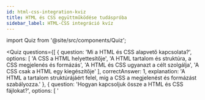 ```yaml
---
id: html-css-integration-kviz
title: HTML és CSS együttműködése tudáspróba    
sidebar_label: HTML-CSS integráció kvíz  
---
```


import Quiz from '@site/src/components/Quiz';

<Quiz
  questions={[
    {
      question: 'Mi a HTML és CSS alapvető kapcsolata?',
      options: [
        'A CSS a HTML helyettesítője',
        'A HTML tartalom és struktúra, a CSS megjelenés és formázás',
        'A HTML és CSS ugyanazt a célt szolgálja',
        'A CSS csak a HTML egy kiegészítője'
      ],
      correctAnswer: 1,
      explanation: 'A HTML a tartalom struktúrájáért felel, míg a CSS a megjelenést és formázást szabályozza.'
    },
    {
      question: 'Hogyan kapcsoljuk össze a HTML és CSS fájlokat?',
      options: [
        '<style src="styles.css">',
        '<css href="styles.css">',
        '<link rel="stylesheet" href="styles.css">',
        '<script type="css" src="styles.css">'
      ],
      correctAnswer: 2,
      explanation: 'A CSS fájlt a <link> elem segítségével, rel="stylesheet" attribútummal kapcsoljuk a HTML dokumentumhoz.'
    },
    {
      question: 'Hogyan definiálunk osztályt HTML-ben?',
      options: [
        '<p style="class: kiemelt">',
        '<p class="kiemelt">',
        '<p className="kiemelt">',
        '<p css-class="kiemelt">'
      ],
      correctAnswer: 1,
      explanation: 'HTML elemekhez a class attribútummal adhatunk osztályt.'
    },
    {
      question: 'Hogyan alkalmazhatunk több osztályt egy HTML elemen?',
      options: [
        '<p class="kiemelt, fontos">',
        '<p class="kiemelt fontos">',
        '<p class="kiemelt+fontos">',
        '<p classes="kiemelt,fontos">'
      ],
      correctAnswer: 1,
      explanation: 'Több osztályt szóközzel elválasztva adhatunk meg a class attribútumban.'
    },
    {
      question: 'Mi a különbség az azonosító és az osztály között?',
      options: [
        'Nincs különbség',
        'Az azonosító többször használható, az osztály csak egyszer',
        'Az osztály többször használható, az azonosító csak egyszer',
        'Az azonosító csak számokat tartalmazhat'
      ],
      correctAnswer: 2,
      explanation: 'Az azonosító (id) egyedi és csak egyszer használható egy oldalon, míg az osztály (class) többször is előfordulhat.'
    },
    {
      question: 'Hogyan hivatkozunk egy azonosítóra CSS-ben?',
      options: [
        '.azonosito',
        '#azonosito',
        '@azonosito',
        'azonosito'
      ],
      correctAnswer: 1,
      explanation: 'Az azonosítókra a # karakterrel hivatkozunk CSS-ben.'
    },
    {
      question: 'Mit jelent a stílusok öröklődése?',
      options: [
        'A stílusok véletlenszerűen öröklődnek',
        'A gyermekelemek öröklik a szülő elem bizonyos tulajdonságait',
        'Minden stílus öröklődik',
        'A stílusok nem öröklődnek'
      ],
      correctAnswer: 1,
      explanation: 'Az öröklődés során a gyermekelemek öröklik szülőjük bizonyos CSS tulajdonságait.'
    },
    {
      question: 'Hogyan írjuk felül az örökölt stílusokat?',
      options: [
        'Nem lehet felülírni az örökölt stílusokat',
        'Új stílus megadásával az adott elemre',
        'Csak inline stílussal lehet felülírni',
        'Csak !important használatával'
      ],
      correctAnswer: 1,
      explanation: 'Az örökölt stílusokat felülírhatjuk, ha az adott elemre közvetlenül megadjuk az új stílust.'
    },
    {
      question: 'Mi a szerepe a CSS-ben az elem szelerktornak?',
      options: [
        'Csak azonosítóval rendelkező elemeket választ ki',
        'Az összes megadott típusú HTML elemet kiválasztja',
        'Csak osztállyal rendelkező elemeket választ ki',
        'Csak az első elemet választja ki'
      ],
      correctAnswer: 1,
      explanation: 'Az elem szelektor (pl. p, div) az összes adott típusú HTML elemet kiválasztja.'
    },
    {
      question: 'Milyen hatása van a .tartalom p CSS szelektor kombinációnak?',
      options: [
        'Csak a tartalom osztályú bekezdéseket választja ki',
        'A tartalom osztályú elemen belüli összes bekezdést kiválasztja',
        'A tartalom osztály után következő bekezdést választja ki',
        'A tartalom osztállyal közvetlenül rendelkező bekezdéseket választja ki'
      ],
      correctAnswer: 1,
      explanation: 'Ez a szelektor a tartalom osztályú elemen belül található összes bekezdést kiválasztja, függetlenül a beágyazás szintjétől.'
    }
  ]}
/>